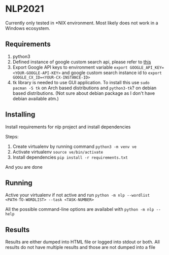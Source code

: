 # NLP2021

Currently only tested in *NIX environment. Most likely does not work in a Windows ecosystem.

## Requirements

1. python3
2. Defined instance of google custom search api, please refer to [this](https://stackoverflow.com/questions/4082966/what-are-the-alternatives-now-that-the-google-web-search-api-has-been-deprecated)
3. Export Google API keys to environment variable `export GOOGLE_API_KEY=<YOUR-GOOGLE-API-KEY>` and google custom search instance id to `export GOOGLE_CX_ID=<YOUR-CX-INSTANCE-ID>`
4. tk library is needed to use GUI application. To install this use `sudo pacman -S tk` on Arch based distributions and `python3-tk`? on debian based distributions. (Not sure about debian package as I don't have debian available atm.)

## Installing

Install requirements for nlp project and install dependencies

Steps:

1. Create virtualenv by running command `python3 -m venv ve`
2. Activate virtualenv `source ve/bin/activate`
3. Install dependencies `pip install -r requirements.txt`

And you are done


## Running

Active your virtualenv if not active and run `python -m nlp --wordlist <PATH-TO-WORDLIST> --task <TASK-NUMBER>`

All the possible command-line options are availabel with `python -m nlp --help`

## Results

Results are either dumped into HTML file or logged into stdout or both. All results do not have multiple results and those are not dumped into a file
